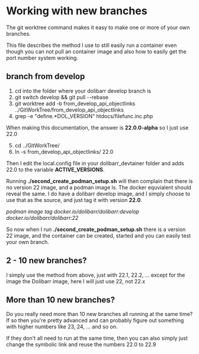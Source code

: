 # Working with new branches

The git worktree command makes it easy to make one or more of your own branches.

This file describes the method I use to still easily run a container even though
you can not pull an container image and also how to easily get the port number
system working.

## branch from develop

1. cd into the folder where your dolibarr develop branch is
2. git switch develop && git pull --rebase
3. git worktree add -b from_develop_api_objectlinks ../GitWorkTree/from_develop_api_objectlinks
4. grep -e "define.*DOL_VERSION" htdocs/filefunc.inc.php

When making this documentation, the answer is **22.0.0-alpha** so I just use 22.0

5. cd ../GitWorkTree/
6. ln -s from_develop_api_objectlinks/ 22.0

Then I edit the local.config file in your dolibarr_devtainer folder and adds 22.0
to the variable **ACTIVE_VERSIONS**. 

Running **./second_create_podman_setup.sh** will then complain that there is no
version 22 image, and a podman image ls. The docker equvialent should reveal the
same. I do have a dolibarr develop image, and I simply choose to use that as the
source, and just tag it with version **22.0**.

*podman image tag docker.io/dolibarr/dolibarr:develop docker.io/dolibarr/dolibarr:22*

So now when I run **./second_create_podman_setup.sh** there is a version 22 image,
and the container can be created, started and you can easily test your own branch.

## 2 - 10 new branches?

I simply use the method from above, just with 22.1, 22.2, ... except for the image
the Dolibarr image, here I will just use 22, not 22.x

## More than 10 new branches?

Do you really need more than 10 new branches all running at the same time? If so
then you're pretty advanced and can probably figure out something with higher
numbers like 23, 24, ... and so on.

If they don't all need to run at the same time, then you can also simply just
change the symbolic link and reuse the numbers 22.0 to 22.9
